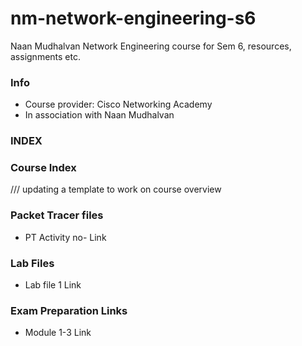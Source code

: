 # nm-network-engineering-s6
Naan Mudhalvan Network Engineering course for Sem 6, resources, assignments etc.

### Info
- Course provider: Cisco Networking Academy 
- In association with Naan Mudhalvan 
### INDEX

### Course Index


/// updating a template to work on course overview
### Packet Tracer files
- PT Activity no- Link

### Lab Files

- Lab file 1  Link

### Exam Preparation Links

- Module 1-3  Link
